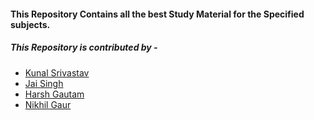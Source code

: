 #### This Repository Contains all the best Study Material for the Specified subjects.
##### This Repository is contributed by -
- [Kunal Srivastav](https://github.com/kunalsrivastav)
- [Jai Singh](https://github.com/jai-singh-1)
- [Harsh Gautam](https://github.com/harsh822)
- [Nikhil Gaur](https://github.com/nikhil-gaur457)
